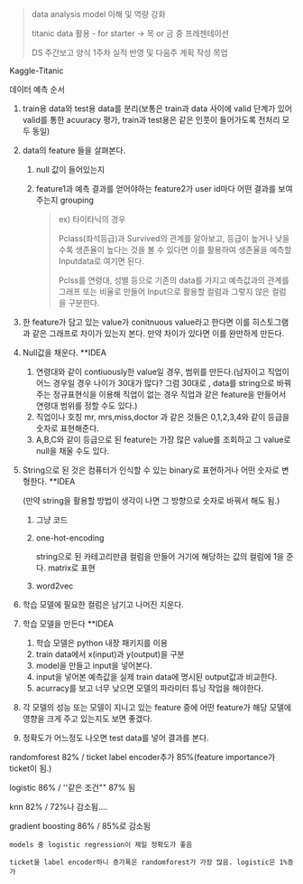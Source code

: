 >data analysis model 이해 및 역량 강화
>
>titanic data 활용 - for starter -> 목 or 금 중 프레젠테이션
>
>DS 주간보고 양식 1주차 실적 반영 및 다음주 계획 작성 목업



Kaggle-Titanic



데이터 예측 순서

1. train용 data와 test용 data를 분리(보통은 train과 data 사이에 valid 단계가 있어 valid를 통한 acuuracy 평가, train과 test용은 같은 인풋이 들어가도록 전처리 모두 동일)

2. data의 feature 들을 살펴본다.

   1. null 값이 들어있는지

   2. feature1과 예측 결과를 얻어야하는 feature2가 user id마다 어떤 결과를 보여주는지 grouping 

      > ex) 타이타닉의 경우
      >
      > Pclass(좌석등급)과 Survived의 관계를 알아보고, 등급이 높거나 낮을 수록 생존율이 높다는 것을 볼 수 있다면 이를 활용하여 생존율을 예측할 Inputdata로 여기면 된다.
      >
      > Pclss를 연령대, 성별 등으로 기존의 data를 가지고 예측값과의 관계를 그래프 또는 비율로 만들어 Input으로 활용할 컬럼과 그렇지 않은 컬럼을 구분한다.

3. 한 feature가 담고 있는 value가 conitnuous value라고 한다면 이를 히스토그램과 같은 그래프로 차이가 있는지 본다. 만약 차이가 있다면 이를 완만하게 만든다.

4. Null값을 채운다. **IDEA

   1. 연령대와 같이 contiuously한 value일 경우, 범위를 만든다.(남자이고 직업이 어느 경우일 경우 나이가 30대가 많다? 그럼 30대로 , data를 string으로 바꿔주는 정규표현식을 이용해 직업이 없는 경우 직업과 같은 feature을 만들어서 연령대 범위를 정할 수도 있다.)
   2.  직업이나 호칭 mr, mrs,miss,doctor 과 같은 것들은 0,1,2,3,4와 같이 등급을 숫자로 표현해준다.
   3. A,B,C와 같이 등급으로 된 feature는 가장 많은 value를 조회하고 그 value로 null을 채울 수도 있다.

5. String으로 된 것은 컴퓨터가 인식할 수 있는 binary로 표현하거나 어떤 숫자로 변형한다. **IDEA

   (만약 string을 활용할 방법이 생각이 나면 그 방향으로 숫자로 바꿔서 해도 됨.)

   1. 그냥 코드

   2. one-hot-encoding

      string으로 된 카테고리만큼 컬럼을 만들어 거기에 해당하는 값의 컬럼에 1을 준다. matrix로 표현

   3. word2vec

6. 학습 모델에 필요한 컬럼은 남기고 나머진 지운다.

7. 학습 모델을 만든다 **IDEA

   1. 학습 모델은 python 내장 패키지를 이용
   2. train data에서 x(input)과 y(output)을 구분
   3. model을 만들고 input을 넣어본다.
   4. input을 넣어본 예측값을 실제 train data에 명시된 output값과 비교한다. 
   5. acurracy를 보고 너무 낮으면 모델의 파라미터 튜닝 작업을 해야한다.

8. 각 모델의 성능 또는 모델이 지니고 있는 feature 중에 어떤 feature가 해당 모델에 영향을 크게 주고 있는지도 보면 좋겠다.

9. 정확도가 어느정도 나오면 test data를 넣어 결과를 본다.



randomforest 82% / ticket label encoder추가 85%(feature importance가 ticket이 됨.)

logistic 86% /  ''같은 조건"" 87% 됨

knn 82% / 72%나 감소됨....

gradient boosting 86% / 85%로 감소됨



`models 중 logistic regression이 제일 정확도가 좋음`

`ticket을 label encoder하니 증가폭은 randomforest가 가장 많음. logistic은 1%증가`
